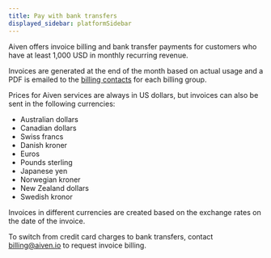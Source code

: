 ```yaml
---
title: Pay with bank transfers
displayed_sidebar: platformSidebar
---
```


Aiven offers invoice billing and bank transfer payments for customers who have at least 1,000 USD in monthly recurring revenue.

Invoices are generated at the end of the month based on actual usage
and a PDF is emailed to the
[billing contacts](/docs/platform/howto/use-billing-groups#update-a-billing-group)
for each billing group.

Prices for Aiven services are always in US dollars, but invoices
can also be sent in the following currencies:

-   Australian dollars
-   Canadian dollars
-   Swiss francs
-   Danish kroner
-   Euros
-   Pounds sterling
-   Japanese yen
-   Norwegian kroner
-   New Zealand dollars
-   Swedish kronor

Invoices in different currencies are created based on the exchange
rates on the date of the invoice.

To switch from credit card charges to bank transfers,
contact [billing@aiven.io](mailto:billing@aiven.io) to request invoice billing.
